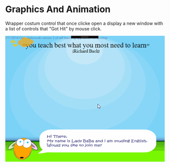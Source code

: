 # Graphics And Animation
Wrapper costum control that once clicke open a display a new window with a list of controls that "Got  Hit" by mouse click.

![Screen Shot](GraphicsAndAnimationScreenshot.gif)
